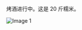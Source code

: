 烤酒进行中。这是 20 斤糯米。

![Image 1](https://files.e5n.cc/media_attachments/files/114/659/380/902/150/504/original/15314eeb1136bc10.jpg)